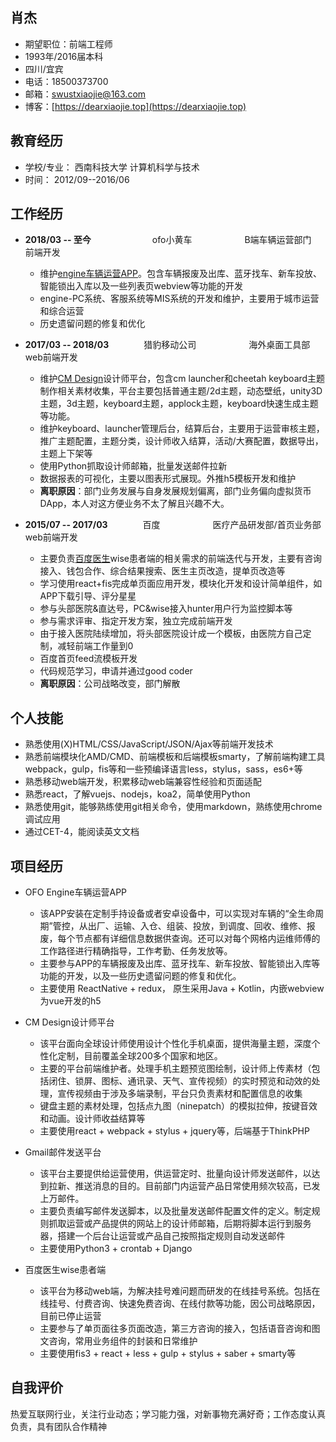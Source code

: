 ## 肖杰
- 期望职位：前端工程师
- 1993年/2016届本科
- 四川/宜宾
- 电话：18500373700
- 邮箱：[swustxiaojie@163.com](mailto:swustxiaojie@163.com)
- 博客：[https://dearxiaojie.top](https://dearxiaojie.top)

## 教育经历
- 学校/专业： 西南科技大学 计算机科学与技术
- 时间： 2012/09--2016/06

## 工作经历
- __2018/03 -- 至今__　　　　　　　ofo小黄车　　　　　　B端车辆运营部门　　　　　　　　前端开发

  - 维护[engine车辆运营APP](https://work.ofo.com/download/engine.html)。包含车辆报废及出库、蓝牙找车、新车投放、智能锁出入库以及一些列表页webview等功能的开发
  - engine-PC系统、客服系统等MIS系统的开发和维护，主要用于城市运营和综合运营
  - 历史遗留问题的修复和优化

- __2017/03 -- 2018/03__　　　　猎豹移动公司　　　　　　海外桌面工具部　　　　　　　web前端开发

  - 维护[CM Design](launcher.cmcm.com)设计师平台，包含cm launcher和cheetah keyboard主题制作相关素材收集，平台主要包括普通主题/2d主题，动态壁纸，unity3D主题，3d主题，keyboard主题，applock主题，keyboard快速生成主题等功能。
  - 维护keyboard、launcher管理后台，结算后台，主要用于运营审核主题，推广主题配置，主题分类，设计师收入结算，活动/大赛配置，数据导出，主题上下架等
  - 使用Python抓取设计师邮箱，批量发送邮件拉新
  - 数据报表的可视化，主要以图表形式展现。外推h5模板开发和维护
  - **离职原因**：部门业务发展与自身发展规划偏离，部门业务偏向虚拟货币DApp，本人对这方便业务不太了解且兴趣不大。
　
- __2015/07 -- 2017/03__　　　　百度　　　　　　医疗产品研发部/首页业务部　　　　 　web前端开发

  - 主要负责[百度医生](yi.baidu.com)wise患者端的相关需求的前端迭代与开发，主要有咨询接入、钱包合作、综合结果搜索、医生主页改造，提单页改造等
  - 学习使用react+fis完成单页面应用开发，模块化开发和设计简单组件，如APP下载引导、评分星星
  - 参与头部医院&直达号，PC&wise接入hunter用户行为监控脚本等
  - 参与需求评审、指定开发方案，独立完成前端开发
  - 由于接入医院陆续增加，将头部医院设计成一个模板，由医院方自己定制，减轻前端工作量到0
  - 百度首页feed流模板开发
  - 代码规范学习，申请并通过good coder
  - **离职原因**：公司战略改变，部门解散


## 个人技能
- 熟悉使用(X)HTML/CSS/JavaScript/JSON/Ajax等前端开发技术
- 熟悉前端模块化AMD/CMD、前端模板和后端模板smarty，了解前端构建工具webpack，gulp，fis等和一些预编译语言less，stylus，sass，es6+等
- 熟悉移动web端开发，积累移动web端兼容性经验和页面适配
- 熟悉react，了解vuejs、nodejs，koa2，简单使用Python
- 熟悉使用git，能够熟练使用git相关命令，使用markdown，熟练使用chrome调试应用
- 通过CET-4，能阅读英文文档

## 项目经历
- OFO Engine车辆运营APP
  - 该APP安装在定制手持设备或者安卓设备中，可以实现对车辆的“全生命周期”管控，从出厂、运输、入仓、组装、投放，到调度、回收、维修、报废，每个节点都有详细信息数据供查询。还可以对每个网格内运维师傅的工作路径进行精确指导，工作考勤、任务发放等。
  - 主要参与APP的车辆报废及出库、蓝牙找车、新车投放、智能锁出入库等功能的开发，以及一些历史遗留问题的修复和优化。
  - 主要使用 ReactNative + redux， 原生采用Java + Kotlin，内嵌webview为vue开发的h5
- CM Design设计师平台
  - 该平台面向全球设计师使用设计个性化手机桌面，提供海量主题，深度个性化定制，目前覆盖全球200多个国家和地区。
  - 主要的平台前端维护者。处理手机主题预览图绘制，设计师上传素材（包括闭住、锁屏、图标、通讯录、天气、宣传视频）的实时预览和动效的处理，宣传视频由于涉及多端录制，平台只负责素材和配置信息的收集
  - 键盘主题的素材处理，包括点九图（ninepatch）的模拟拉伸，按键音效和动画。设计师收益结算等
  - 主要使用react + webpack + stylus + jquery等，后端基于ThinkPHP

- Gmail邮件发送平台
  - 该平台主要提供给运营使用，供运营定时、批量向设计师发送邮件，以达到拉新、推送消息的目的。目前部门内运营产品日常使用频次较高，已发上万邮件。
  - 主要负责编写邮件发送脚本，以及批量发送邮件配置文件的定义。制定规则抓取运营或产品提供的网站上的设计师邮箱，后期将脚本运行到服务器，搭建一个后台让运营或产品自己按照指定规则自动发送邮件
  - 主要使用Python3 + crontab + Django
　

- 百度医生wise患者端
  - 该平台为移动web端，为解决挂号难问题而研发的在线挂号系统。包括在线挂号、付费咨询、快速免费咨询、在线付款等功能，因公司战略原因，目前已停止运营
  - 主要参与了单页面往多页面改造，第三方咨询的接入，包括语音咨询和图文咨询，常用业务组件的封装和日常维护
  - 主要使用fis3 + react + less + gulp + stylus + saber + smarty等

## 自我评价

热爱互联网行业，关注行业动态；学习能力强，对新事物充满好奇；工作态度认真负责，具有团队合作精神
